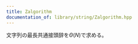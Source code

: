 ```yaml
---
title: Zalgorithm
documentation_of: library/string/Zalgorithm.hpp
---
```

文字列の最長共通接頭辞を$\Theta(N)$で求める。
